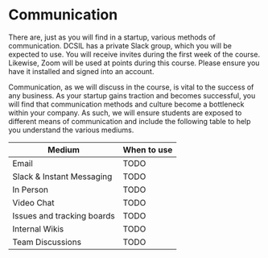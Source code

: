 # Communication

There are, just as you will find in a startup, various methods of communication. DCSIL has a private Slack group, which you will be expected to use. You will receive invites during the first week of the course. Likewise, Zoom will be used at points during this course. Please ensure you have it installed and signed into an account.

Communication, as we will discuss in the course, is vital to the success of any business. As your startup gains traction and becomes successful, you will find that communication methods and culture become a bottleneck within your company. As such, we will ensure students are exposed to different means of communication and include the following table to help you understand the various mediums.

| Medium | When to use |
| --- | --- |
| Email | TODO |
| Slack & Instant Messaging | TODO |
| In Person | TODO |
| Video Chat | TODO |
| Issues and tracking boards | TODO |
| Internal Wikis | TODO |
| Team Discussions | TODO |
